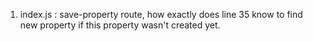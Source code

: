 1) index.js : save-property route, how exactly does line 35 know to find new  property if this property wasn't created yet.